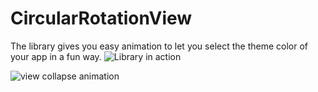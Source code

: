 # CircularRotationView
The library gives you easy animation to let you select the theme color of your app in a fun way.
![Library in action](https://github.com/mayankbaiswar-CSE/CircularRotationView/blob/master/Circular-Rotation-View.gif)

![view collapse animation](https://github.com/mayankbaiswar-CSE/CircularRotationView/blob/master/view-collapse.gif)

